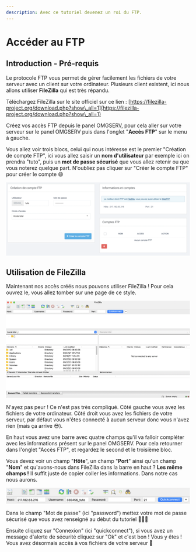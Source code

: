```yaml
---
description: Avec ce tutoriel devenez un roi du FTP.
---
```


# Accéder au FTP

## Introduction - Pré-requis

Le protocole FTP vous permet de gérer facilement les fichiers de votre serveur avec un client sur votre ordinateur. Plusieurs client existent, ici nous allons utiliser **FileZilla** qui est très répandu.

Téléchargez FileZilla sur le site officiel sur ce lien : [https://filezilla-project.org/download.php?show\_all=1](https://filezilla-project.org/download.php?show\_all=1)

Créez vos accès FTP depuis le panel OMGSERV, pour cela aller sur votre serveur sur le panel OMGSERV puis dans l'onglet "**Accès FTP**" sur le menu à gauche.&#x20;

Vous allez voir trois blocs, celui qui nous intéresse est le premier "Création de compte FTP", ici vous allez saisir un **nom d'utilisateur** par exemple ici on prendra "tuto", puis un **mot de passe sécurisé** que vous allez retenir ou que vous noterez quelque part. N'oubliez pas cliquer sur "Créer le compte FTP" pour créer le compte 😄

![](../.gitbook/assets/screenshot-2021-04-07-at-19.59.09.png)

## &#x20;Utilisation de FileZilla

Maintenant nos accès créés nous pouvons utiliser FileZilla ! Pour cela ouvrez le, vous allez tomber sur une page de ce style.

![FileZilla sous MacOS (version anglaise)](../.gitbook/assets/screenshot-2021-04-07-at-20.05.18.png)

N'ayez pas peur ! Ce n'est pas très compliqué. Côté gauche vous avez les fichiers de votre ordinateur. Côté droit vous avez les fichiers de votre serveur, par défaut vous n'êtes connecté à aucun serveur donc vous n'avez rien (mais ça arrive 😎).

En haut vous avez une barre avec quatre champs qu'il va falloir compléter avec les informations présent sur le panel OMGSERV. Pour cela retourner dans l'onglet "Accès FTP", et regardez le second et le troisième bloc.

Vous devez voir un champ "**Hôte**", un champ "**Port**" ainsi qu'un champ "**Nom**" et qu'avons-nous dans FileZilla dans la barre en haut ? **Les même champs !** Il suffit juste de copier coller les informations. Dans notre cas nous aurons.

![](<../.gitbook/assets/image (2).png>)

Dans le champ "Mot de passe" (ici "password") mettez votre mot de passe sécurisé que vous avez renseigné au début du tutoriel 🕵🏻‍♂️

Ensuite cliquez sur "Connexion" (ici "quickconnect"), si vous avez un message d'alerte de sécurité cliquez sur "Ok" et c'est bon ! Vous y êtes ! Vous avez désormais accès à vos fichiers de votre serveur 🥳

